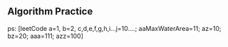 [//]: # (# Algorithm)
## Algorithm Practice
ps: [leetCode a=1, b=2, c,d,e,f,g,h,i...j=10....; aaMaxWaterArea=11; az=10; bz=20; aaa=111; azz=100]
